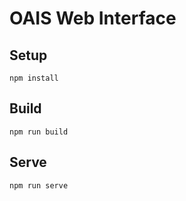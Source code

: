 # OAIS Web Interface

## Setup

```
npm install
```

## Build

```
npm run build
```

## Serve

```
npm run serve
```
